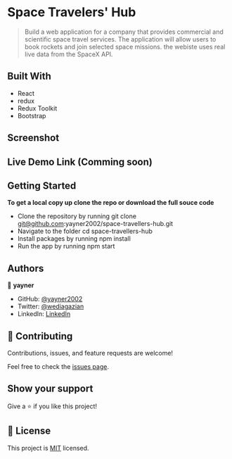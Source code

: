 # Space Travelers' Hub

> Build a web application for a company that provides commercial and scientific space travel services. The application will allow users to book rockets and join selected space missions. the webiste uses real live data from the SpaceX API.
## Built With
- React
- redux
- Redux Toolkit
- Bootstrap

## Screenshot

<!-- ![mobile version](/src/assets/images/mobile.png?raw=true "mobile version")
![desktop version](/src/assets/images/desktop.png?raw=true "desktop version") -->
## Live Demo Link (Comming soon)

<!-- [netlify](https://yay-book-store.netlify.app/) -->
## Getting Started

**To get a local copy up clone the repo or download the full souce code**

- Clone the repository by running git clone git@github.com:yayner2002/space-travellers-hub.git
- Navigate to the folder cd space-travellers-hub
- Install packages by running npm install
- Run the app by running npm start
## Authors

👤 **yayner**

- GitHub: [@yayner2002](https://github.com/yayner2002)
- Twitter: [@wediagazian](https://twitter.com/wediagazian)
- LinkedIn: [LinkedIn](https://linkedin.com/in/yaynshet-medhin)

## 🤝 Contributing

Contributions, issues, and feature requests are welcome!

Feel free to check the [issues page](https://github.com/yayner2002/space-travellers-hub/issues).

## Show your support

Give a ⭐️ if you like this project!

## 📝 License

This project is [MIT](./MIT.md) licensed.
